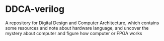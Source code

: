 # DDCA-verilog
A repository for Digital Design and Computer Architecture, which contains some resources and note about hardware language, and uncover the mystery about computer and figure how computer or FPGA works
